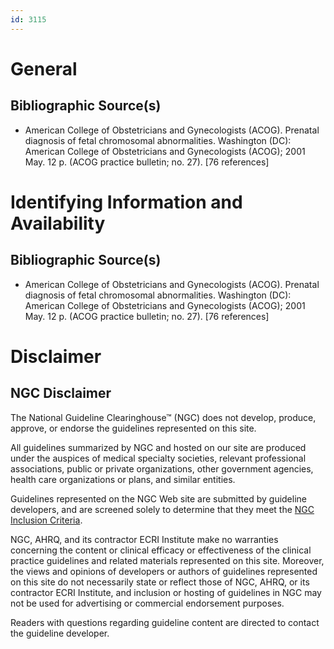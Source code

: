 ```yaml
---
id: 3115
---
```


# General

## Bibliographic Source(s)

- American College of Obstetricians and Gynecologists (ACOG). Prenatal diagnosis of fetal chromosomal abnormalities. Washington (DC): American College of Obstetricians and Gynecologists (ACOG); 2001 May. 12 p. (ACOG practice bulletin; no. 27). [76 references]

# Identifying Information and Availability

## Bibliographic Source(s)

- American College of Obstetricians and Gynecologists (ACOG). Prenatal diagnosis of fetal chromosomal abnormalities. Washington (DC): American College of Obstetricians and Gynecologists (ACOG); 2001 May. 12 p. (ACOG practice bulletin; no. 27). [76 references]

# Disclaimer

## NGC Disclaimer

The National Guideline Clearinghouse™ (NGC) does not develop, produce, approve, or endorse the guidelines represented on this site.

All guidelines summarized by NGC and hosted on our site are produced under the auspices of medical specialty societies, relevant professional associations, public or private organizations, other government agencies, health care organizations or plans, and similar entities.

Guidelines represented on the NGC Web site are submitted by guideline developers, and are screened solely to determine that they meet the [NGC Inclusion Criteria](/help-and-about/summaries/inclusion-criteria).

NGC, AHRQ, and its contractor ECRI Institute make no warranties concerning the content or clinical efficacy or effectiveness of the clinical practice guidelines and related materials represented on this site. Moreover, the views and opinions of developers or authors of guidelines represented on this site do not necessarily state or reflect those of NGC, AHRQ, or its contractor ECRI Institute, and inclusion or hosting of guidelines in NGC may not be used for advertising or commercial endorsement purposes.

Readers with questions regarding guideline content are directed to contact the guideline developer.

